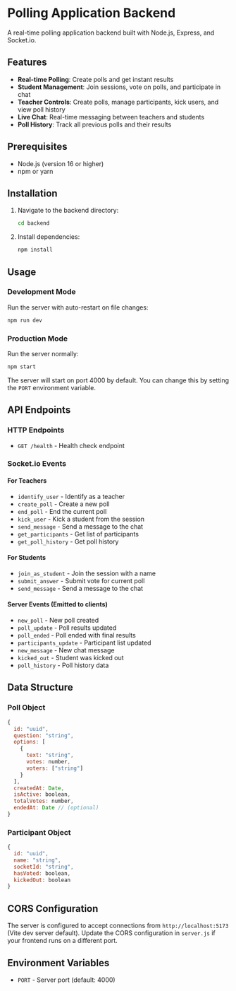 # Polling Application Backend

A real-time polling application backend built with Node.js, Express, and Socket.io.

## Features

- **Real-time Polling**: Create polls and get instant results
- **Student Management**: Join sessions, vote on polls, and participate in chat
- **Teacher Controls**: Create polls, manage participants, kick users, and view poll history
- **Live Chat**: Real-time messaging between teachers and students
- **Poll History**: Track all previous polls and their results

## Prerequisites

- Node.js (version 16 or higher)
- npm or yarn

## Installation

1. Navigate to the backend directory:
   ```bash
   cd backend
   ```

2. Install dependencies:
   ```bash
   npm install
   ```

## Usage

### Development Mode
Run the server with auto-restart on file changes:
```bash
npm run dev
```

### Production Mode
Run the server normally:
```bash
npm start
```

The server will start on port 4000 by default. You can change this by setting the `PORT` environment variable.

## API Endpoints

### HTTP Endpoints
- `GET /health` - Health check endpoint

### Socket.io Events

#### For Teachers
- `identify_user` - Identify as a teacher
- `create_poll` - Create a new poll
- `end_poll` - End the current poll
- `kick_user` - Kick a student from the session
- `send_message` - Send a message to the chat
- `get_participants` - Get list of participants
- `get_poll_history` - Get poll history

#### For Students
- `join_as_student` - Join the session with a name
- `submit_answer` - Submit vote for current poll
- `send_message` - Send a message to the chat

#### Server Events (Emitted to clients)
- `new_poll` - New poll created
- `poll_update` - Poll results updated
- `poll_ended` - Poll ended with final results
- `participants_update` - Participant list updated
- `new_message` - New chat message
- `kicked_out` - Student was kicked out
- `poll_history` - Poll history data

## Data Structure

### Poll Object
```javascript
{
  id: "uuid",
  question: "string",
  options: [
    {
      text: "string",
      votes: number,
      voters: ["string"]
    }
  ],
  createdAt: Date,
  isActive: boolean,
  totalVotes: number,
  endedAt: Date // (optional)
}
```

### Participant Object
```javascript
{
  id: "uuid",
  name: "string",
  socketId: "string",
  hasVoted: boolean,
  kickedOut: boolean
}
```

## CORS Configuration

The server is configured to accept connections from `http://localhost:5173` (Vite dev server default). Update the CORS configuration in `server.js` if your frontend runs on a different port.

## Environment Variables

- `PORT` - Server port (default: 4000) 